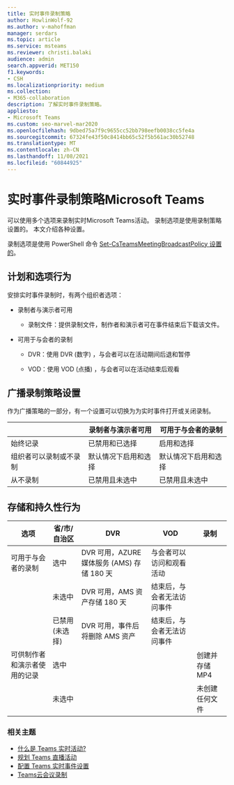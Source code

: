 ```yaml
---
title: 实时事件录制策略
author: HowlinWolf-92
ms.author: v-mahoffman
manager: serdars
ms.topic: article
ms.service: msteams
ms.reviewer: christi.balaki
audience: admin
search.appverid: MET150
f1.keywords:
- CSH
ms.localizationpriority: medium
ms.collection:
- M365-collaboration
description: 了解实时事件录制策略。
appliesto:
- Microsoft Teams
ms.custom: seo-marvel-mar2020
ms.openlocfilehash: 9dbed75a7f9c9655cc52bb798eefb0038cc5fe4a
ms.sourcegitcommit: 67324fe43f50c8414bb65c52f5b561ac30b52748
ms.translationtype: MT
ms.contentlocale: zh-CN
ms.lasthandoff: 11/08/2021
ms.locfileid: "60844925"
---
```

# <a name="live-event-recording-policies-in-microsoft-teams"></a>实时事件录制策略Microsoft Teams

可以使用多个选项来录制实时Microsoft Teams活动。 录制选项是使用录制策略设置的。 本文介绍各种设置。

录制选项是使用 PowerShell 命令 [Set-CsTeamsMeetingBroadcastPolicy 设置的](/powershell/module/skype/set-csteamsmeetingbroadcastpolicy)。

## <a name="scheduling-and-option-behaviors"></a>计划和选项行为

安排实时事件录制时，有两个组织者选项：

- 录制者与演示者可用

  - 录制文件：提供录制文件，制作者和演示者可在事件结束后下载该文件。

- 可用于与会者的录制

  - DVR：使用 DVR (数字) ，与会者可以在活动期间后退和暂停

  - VOD：使用 VOD (点播) ，与会者可以在活动结束后观看

## <a name="broadcast-recording-policy-setting"></a>广播录制策略设置

作为广播策略的一部分，有一个设置可以切换为为实时事件打开或关闭录制。

| &nbsp;| 录制者与演示者可用 | 可用于与会者的录制 |
| ------------------------------- | ---------------------------------------------------- | ------------------------------------- |
| 始终记录               | 已禁用和已选择                                | 启用和选择         |
| 组织者可以录制或不录制 | 默认情况下启用和选择                  | 默认情况下启用和选择   |
| 从不录制               | 已禁用且未选中                            | 已禁用且未选中      |

## <a name="storage-and-persistence-behavior"></a>存储和持久性行为

| 选项                                       | 省/市/自治区   | DVR                                                   | VOD                                                     | 录制                |
| ------------------------------------------------ | ------------ | --------------------------------------------------------- | ----------------------------------------------------------- | ---------------------------- |
| 可用于与会者的录制 | 选中     | DVR 可用，AZURE 媒体服务 (AMS) 存储 180 天 | 与会者可以访问和观看活动                     |                              |
|                                                  | 未选中 | DVR 可用，AMS 资产存储 180 天 | 结束后，与会者无法访问事件 |                              |
||已禁用 (未选择) |DVR 可用，事件后将删除 AMS 资产|结束后，与会者无法访问事件||
| 可供制作者和演示者使用的记录 | 选中     |                                                           |                                                             | 创建并存储 MP4 |
|                                                  | 未选中 |                                                           |                                                             | 未创建任何文件           |

### <a name="related-topics"></a>相关主题

- [什么是 Teams 实时活动?](what-are-teams-live-events.md)
- [规划 Teams 直播活动](plan-for-teams-live-events.md)
- [配置 Teams 实时事件设置](configure-teams-live-events.md)
- [Teams云会议录制](../cloud-recording.md)
